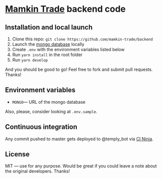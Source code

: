 # [Mamkin Trade](https://mamkin.trade) backend code

## Installation and local launch

1. Clone this repo: `git clone https://github.com/mamkin-trade/backend`
2. Launch the [mongo database](https://www.mongodb.com/) locally
3. Create `.env` with the environment variables listed below
4. Run `yarn install` in the root folder
5. Run `yarn develop`

And you should be good to go! Feel free to fork and submit pull requests. Thanks!

## Environment variables

- `MONGO`— URL of the mongo database

Also, please, consider looking at `.env.sample`.

## Continuous integration

Any commit pushed to master gets deployed to @temply_bot via [CI Ninja](https://github.com/backmeupplz/ci-ninja).

## License

MIT — use for any purpose. Would be great if you could leave a note about the original developers. Thanks!
